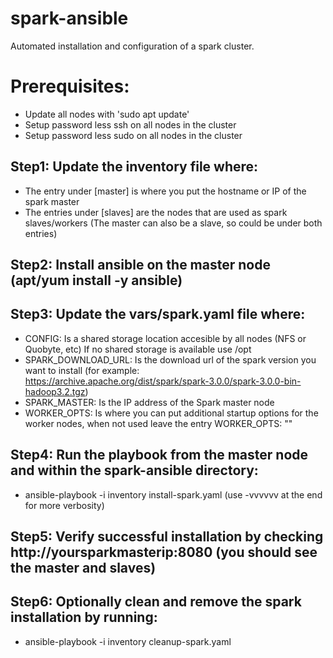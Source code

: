 # spark-ansible

Automated installation and configuration of a spark cluster.

# Prerequisites:
* Update all nodes with 'sudo apt update'
* Setup password less ssh on all nodes in the cluster
* Setup password less sudo on all nodes in the cluster 

## Step1: Update the inventory file where:
* The entry under [master] is where you put the hostname or IP of the spark master
* The entries under [slaves] are the nodes that are used as spark slaves/workers (The master can also be a slave, so could be under both entries) 

## Step2: Install ansible on the master node (apt/yum install -y ansible)

## Step3: Update the vars/spark.yaml file where:
* CONFIG: Is a shared storage location accesible by all nodes (NFS or Quobyte, etc) If no shared storage is available use /opt
* SPARK_DOWNLOAD_URL: Is the download url of the spark version you want to install (for example: https://archive.apache.org/dist/spark/spark-3.0.0/spark-3.0.0-bin-hadoop3.2.tgz)
* SPARK_MASTER: Is the IP address of the Spark master node
* WORKER_OPTS: Is where you can put additional startup options for the worker nodes, when not used leave the entry WORKER_OPTS: ""

## Step4: Run the playbook from the master node and within the spark-ansible directory:
* ansible-playbook -i inventory install-spark.yaml (use -vvvvvv at the end for more verbosity)

## Step5: Verify successful installation by checking http://yoursparkmasterip:8080 (you should see the master and slaves)

## Step6: Optionally clean and remove the spark installation by running:
* ansible-playbook -i inventory cleanup-spark.yaml 
